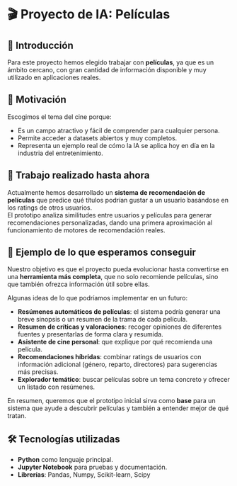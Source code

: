 # 🎬 Proyecto de IA: Películas 

## 📖 Introducción 
Para este proyecto hemos elegido trabajar con **películas**, ya que es un ámbito cercano, con gran cantidad de información disponible y muy utilizado en aplicaciones reales.

## 🎯 Motivación
Escogimos el tema del cine porque:
- Es un campo atractivo y fácil de comprender para cualquier persona.  
- Permite acceder a datasets abiertos y muy completos.  
- Representa un ejemplo real de cómo la IA se aplica hoy en día en la industria del entretenimiento.  

## 🚀 Trabajo realizado hasta ahora
Actualmente hemos desarrollado un **sistema de recomendación de películas** que predice qué títulos podrían gustar a un usuario basándose en los ratings de otros usuarios.  
El prototipo analiza similitudes entre usuarios y películas para generar recomendaciones personalizadas, dando una primera aproximación al funcionamiento de motores de recomendación reales.

## 🌟 Ejemplo de lo que esperamos conseguir
Nuestro objetivo es que el proyecto pueda evolucionar hasta convertirse en una **herramienta más completa**, que no solo recomiende películas, sino que también ofrezca información útil sobre ellas.  

Algunas ideas de lo que podríamos implementar en un futuro:
- **Resúmenes automáticos de películas**: el sistema podría generar una breve sinopsis o un resumen de la trama de cada película.  
- **Resumen de críticas y valoraciones**: recoger opiniones de diferentes fuentes y presentarlas de forma clara y resumida.  
- **Asistente de cine personal**: que explique por qué recomienda una película.  
- **Recomendaciones híbridas**: combinar ratings de usuarios con información adicional (género, reparto, directores) para sugerencias más precisas.  
- **Explorador temático**: buscar películas sobre un tema concreto y ofrecer un listado con resúmenes.  

En resumen, queremos que el prototipo inicial sirva como **base** para un sistema que ayude a descubrir películas y también a entender mejor de qué tratan.

## 🛠️ Tecnologías utilizadas
- **Python** como lenguaje principal.  
- **Jupyter Notebook** para pruebas y documentación.  
- **Librerías**: Pandas, Numpy, Scikit-learn, Scipy 

